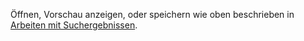 <!-- markdownlint-disable-file MD041 -->
Öffnen, Vorschau anzeigen, oder speichern wie oben beschrieben in [Arbeiten mit Suchergebnissen](../find-screen.md#results).
